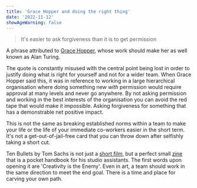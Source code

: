 ```yaml
---
title: 'Grace Hopper and doing the right thing'
date: '2022-11-12'
showAgeWarning: false
---
```


> It's easier to ask forgiveness than it is to get permission

A phrase attributed to [Grace Hopper](https://en.wikipedia.org/wiki/Grace_Hopper), whose work should make her as well known as Alan Turing.

The quote is constantly misused with the central point being lost in order to justify doing what is right for yourself and not for a wider team. When Grace Hopper said this, it was in reference to working in a large hierarchical organisation where doing something new _with_ permission would require approval at many levels and never go anywhere. By not asking permission and working in the best interests of the organisation you can avoid the red tape that would make it impossible. Asking forgiveness for something that has a demonstrable net positive impact.

This is not the same as breaking established norms within a team to make your life or the life of your immediate co-workers easier in the short term. It's not a get-out-of-jail-free card that you can throw down after selfishly taking a short cut.

Ten Bullets by Tom Sachs is not just a [short film](https://youtu.be/49p1JVLHUos), but a perfect small [zine](https://store.tomsachs.com/products/ten-bullets-zine) that is a pocket handbook for his studio assistants. The first words upon opening it are 'Creativity is the Enemy'. Even in art, a team should work in the same direction to meet the end goal. There is a time and place for carving your own path.
